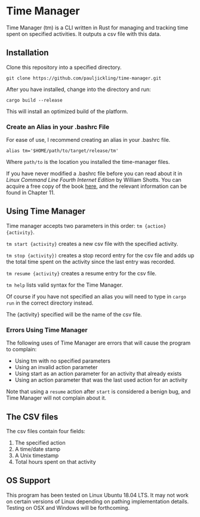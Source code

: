 # Time Manager

Time Manager (tm) is a CLI written in Rust for managing and tracking time spent on specified activities. It outputs a csv file with this data.

## Installation

Clone this repository into a specified directory.

`git clone https://github.com/pauljickling/time-manager.git`

After you have installed, change into the directory and run:

`cargo build --release`

This will install an optimized build of the platform. 

### Create an Alias in your .bashrc File

For ease of use, I recommend creating an alias in your .bashrc file.

`alias tm='$HOME/path/to/target/release/tm'`

Where `path/to` is the location you installed the time-manager files.

If you have never modified a .bashrc file before you can read about it in *Linux Command Line Fourth Internet Edition* by William Shotts. You can acquire a free copy of the book [here](http://www.linuxcommand.org/tlcl.php/), and the relevant information can be found in Chapter 11.

## Using Time Manager

Time manager accepts two parameters in this order: `tm {action} {activity}`.

`tm start {activity}` creates a new csv file with the specified activity.

`tm stop {activity})` creates a stop record entry for the csv file and adds up the total time spent on the activity since the last entry was recorded.

`tm resume {activity}` creates a resume entry for the csv file.

`tm help` lists valid syntax for the Time Manager.

Of course if you have not specified an alias you will need to type in `cargo run` in the correct directory instead.

The {activity} specified will be the name of the csv file.

### Errors Using Time Manager

The following uses of Time Manager are errors that will cause the program to complain:

- Using tm with no specified parameters
- Using an invalid action parameter
- Using start as an action parameter for an activity that already exists
- Using an action parameter that was the last used action for an activity

Note that using a `resume` action after `start` is considered a benign bug, and Time Manager will not complain about it.

## The CSV files

The csv files contain four fields:

1. The specified action
2. A time/date stamp
3. A Unix timestamp
4. Total hours spent on that activity

## OS Support

This program has been tested on Linux Ubuntu 18.04 LTS. It may not work on certain versions of Linux depending on pathing implementation details. Testing on OSX and Windows will be forthcoming.
